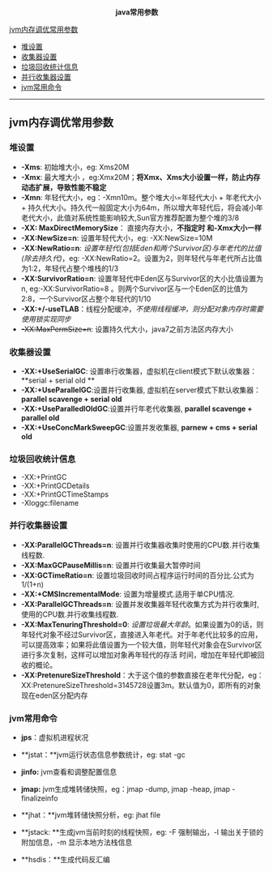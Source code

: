 <center><strong>java常用参数</strong></center>

[jvm内存调优常用参数](##jvm内存调优常用参数)

- [堆设置](###堆设置)
- [收集器设置](###收集器设置)
- [垃圾回收统计信息](###垃圾回收统计信息)
- [并行收集器设置](###并行收集器设置)
- [jvm常用命令](###jvm常用命令)





<hr>

## jvm内存调优常用参数

### 堆设置 

- **-Xms**: 初始堆大小，eg: Xms20M
- **-Xmx**: 最大堆大小 ，eg:Xmx20M；**将Xmx、Xms大小设置一样，防止内存动态扩展，导致性能不稳定**
- **-Xmn**: 年轻代大小，eg：-Xmn10m。整个堆大小=年轻代大小 + 年老代大小 + 持久代大小。持久代一般固定大小为64m，所以增大年轻代后，将会减小年老代大小，此值对系统性能影响较大,Sun官方推荐配置为整个堆的3/8
- **-XX: MaxDirectMemorySize**： 直接内存大小，**不指定时 和-Xmx大小一样**
- **-XX:NewSize=n**: 设置年轻代大小，eg: -XX:NewSize=10M
- **-XX:NewRatio=n**: *设置年轻代(包括Eden和两个Survivor区)与年老代的比值(除去持久代)*，eg: -XX:NewRatio=2。设置为2，则年轻代与年老代所占比值为1:2，年轻代占整个堆栈的1/3
- **-XX:SurvivorRatio=n**:  设置年轻代中Eden区与Survivor区的大小比值设置为n,  eg:-XX:SurvivorRatio=8 。则两个Survivor区与一个Eden区的比值为2:8，一个Survivor区占整个年轻代的1/10
- **-XX:+/-useTLAB**：线程分配缓冲，*不使用线程缓冲，则分配对象内存时需要使用锁实现同步*
- ~~-XX:MaxPermSize=n~~: 设置持久代大小，java7之前方法区内存大小 

### 收集器设置

- **-XX:+UseSerialGC**: 设置串行收集器，虚拟机在client模式下默认收集器：**serial + serial old **
- **-XX:+UseParallelGC**:设置并行收集器, 虚拟机在server模式下默认收集器：**parallel scavenge + serial old**
- **-XX:+UseParalledlOldGC**:设置并行年老代收集器, **parallel scavenge + parallel old**
- **-XX:+UseConcMarkSweepGC**:设置并发收集器, **parnew + cms + serial old**

### 垃圾回收统计信息 

- -XX:+PrintGC 
- -XX:+PrintGCDetails 
- -XX:+PrintGCTimeStamps 
- -Xloggc:filename

### 并行收集器设置 

- **-XX:ParallelGCThreads=n**: 设置并行收集器收集时使用的CPU数.并行收集线程数. 
- **-XX:MaxGCPauseMillis=n**: 设置并行收集最大暂停时间 
- **-XX:GCTimeRatio=n**: 设置垃圾回收时间占程序运行时间的百分比.公式为1/(1+n)
- **-XX:+CMSIncrementalMode**: 设置为增量模式.适用于单CPU情况. 
- **-XX:ParallelGCThreads=n**: 设置并发收集器年轻代收集方式为并行收集时,使用的CPU数.并行收集线程数.
- **-XX:MaxTenuringThreshold=0**: *设置垃圾最大年龄*。如果设置为0的话，则年轻代对象不经过Survivor区，直接进入年老代。对于年老代比较多的应用，可以提高效率；如果将此值设置为一个较大值，则年轻代对象会在Survivor区进行多次复制，这样可以增加对象再年轻代的存活 时间，增加在年轻代即被回收的概论。
- **-XX:PretenureSizeThreshold**：大于这个值的参数直接在老年代分配，eg：XX:PretenureSizeThreshold=3145728设置3m。默认值为0，即所有的对象现在eden区分配内存

### jvm常用命令

- **jps**：虚拟机进程状况
- **jstat：**jvm运行状态信息参数统计，eg: stat -gc

- **jinfo:** jvm查看和调整配置信息

- **jmap:** jvm生成堆转储快照，eg：jmap -dump, jmap -heap, jmap -finalizeinfo

- **jhat：**jvm堆转储快照分析，eg: jhat file

- **jstack: **生成jvm当前时刻的线程快照，eg: -F 强制输出，-l 输出关于锁的附加信息，-m 显示本地方法栈信息

- **hsdis：**生成代码反汇编

